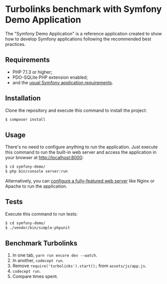 Turbolinks benchmark with Symfony Demo Application
==================================================

The "Symfony Demo Application" is a reference application created to show how
to develop Symfony applications following the recommended best practices.

Requirements
------------

  * PHP 7.1.3 or higher;
  * PDO-SQLite PHP extension enabled;
  * and the [usual Symfony application requirements][1].

Installation
------------

Clone the repository and execute this command to install the project:

```bash
$ composer install
```

Usage
-----

There's no need to configure anything to run the application. Just execute this
command to run the built-in web server and access the application in your
browser at <http://localhost:8000>:

```bash
$ cd symfony-demo/
$ php bin/console server:run
```

Alternatively, you can [configure a fully-featured web server][2] like Nginx
or Apache to run the application.

Tests
-----

Execute this command to run tests:

```bash
$ cd symfony-demo/
$ ./vendor/bin/simple-phpunit
```

Benchmark Turbolinks
--------------------

1. In one tab, `yarn run encore dev --watch`.
2. In another, `codecept run`.
3. Remove `require('turbolinks').start();` from `assets/js/app.js`.
4. `codecept run`.
5. Compare times spent.

[1]: https://symfony.com/doc/current/reference/requirements.html
[2]: https://symfony.com/doc/current/cookbook/configuration/web_server_configuration.html
